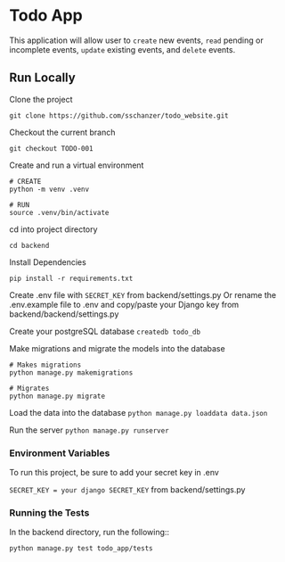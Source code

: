 # Todo App

This application will allow user to `create` new events, `read` pending or incomplete events, `update` existing events, and `delete` events.

## Run Locally

Clone the project

`git clone https://github.com/sschanzer/todo_website.git`

Checkout the current branch

`git checkout TODO-001`

Create and run a virtual environment

```
# CREATE
python -m venv .venv

# RUN
source .venv/bin/activate
```

cd into project directory

`cd backend`

Install Dependencies

`pip install -r requirements.txt`

Create .env file with `SECRET_KEY` from backend/settings.py
Or rename the .env.example file to .env and copy/paste your Django key from backend/backend/settings.py

Create your postgreSQL database
`createdb todo_db`

Make migrations and migrate the models into the database

```
# Makes migrations
python manage.py makemigrations

# Migrates
python manage.py migrate
```

Load the data into the database
`python manage.py loaddata data.json`

Run the server
`python manage.py runserver`

### Environment Variables

To run this project, be sure to add your secret key in .env

`SECRET_KEY = your django SECRET_KEY` from backend/settings.py

### Running the Tests

In the backend directory, run the following::

`python manage.py test todo_app/tests`

